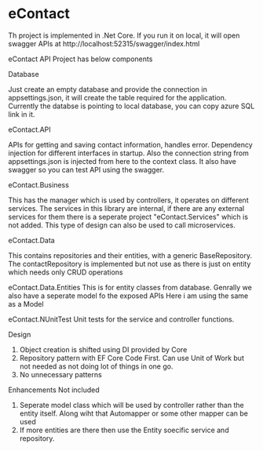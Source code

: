 # eContact
Th project is implemented in .Net Core. If you run it on local, it will open swagger APIs at http://localhost:52315/swagger/index.html

eContact API Project has below components

Database

Just create an empty database and provide the connection in appsettings.json, it will create the table required for the application. Currently the databse is pointing to local database, you can copy azure SQL link in it.

eContact.API

APIs for getting and saving contact information, handles error. Dependency injection for different interfaces in startup. Also the connection string from appsettings.json is injected from here to the context class. It also have swagger so you can test API using the swagger.

eContact.Business

This has the manager which is used by controllers, it operates on different services. The services in this library are internal, if there are any external services for them there is a seperate project "eContact.Services" which is not added. This type of design can also be used to call microservices.

eContact.Data

This contains repositories and their entities, with a generic BaseRepository. The contactRepository is implemented but not use as there is just on entity which needs only CRUD operations

eContact.Data.Entities
This is for entity classes from database. Genrally we also have a seperate model fo the exposed APIs Here i am using the same as a Model

eContact.NUnitTest
Unit tests for the service and controller functions.

Design
1. Object creation is shifted using DI provided by Core
2. Repository pattern with EF Core Code First. Can use Unit of Work but not needed as not doing lot of things in one go.
3. No unnecessary patterns 


Enhancements Not included
1. Seperate model class which will be used by controller rather than the entity itself. Along wiht that Automapper or some other mapper can be used
2. If more entities are there then use the Entity soecific service and repository. 
